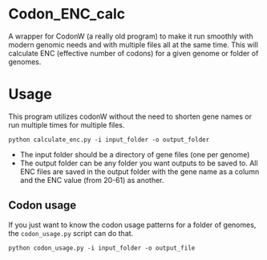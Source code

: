 # Codon_ENC_calc
A wrapper for CodonW (a really old program) to make it run smoothly with modern genomic needs and with multiple files all at the same time. This will calculate ENC (effective number of codons) for a given genome or folder of genomes.

# Usage
This program utilizes codonW without the need to shorten gene names or run multiple times for multiple files.

`python calculate_enc.py -i input_folder -o output_folder`
* The input folder should be a directory of gene files (one per genome)
* The output folder can be any folder you want outputs to be saved to. All ENC files are saved in the output folder with the gene name as a column and the ENC value (from 20-61) as another.

## Codon usage
If you just want to know the codon usage patterns for a folder of genomes, the `codon_usage.py` script can do that. 

`python codon_usage.py -i input_folder -o output_file`
